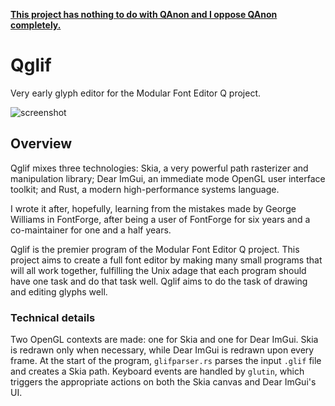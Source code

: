 [**This project has nothing to do with QAnon and I oppose QAnon completely.**](https://github.com/mfeq/mfeq/blob/master/doc/QAnon.md)

# Qglif

Very early glyph editor for the Modular Font Editor Q project.

![screenshot]()

## Overview

Qglif mixes three technologies: Skia, a very powerful path rasterizer and manipulation library; Dear ImGui, an immediate mode OpenGL user interface toolkit; and Rust, a modern high-performance systems language.

I wrote it after, hopefully, learning from the mistakes made by George Williams in FontForge, after being a user of FontForge for six years and a co-maintainer for one and a half years.

Qglif is the premier program of the Modular Font Editor Q project. This project aims to create a full font editor by making many small programs that will all work together, fulfilling the Unix adage that each program should have one task and do that task well. Qglif aims to do the task of drawing and editing glyphs well.

### Technical details

Two OpenGL contexts are made: one for Skia and one for Dear ImGui. Skia is redrawn only when necessary, while Dear ImGui is redrawn upon every frame. At the start of the program, `glifparser.rs` parses the input `.glif` file and creates a Skia path. Keyboard events are handled by `glutin`, which triggers the appropriate actions on both the Skia canvas and Dear ImGui's UI.
